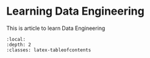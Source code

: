 # Learning Data Engineering
This is article to learn Data Engineering

```{tableofcontents}
:local:
:depth: 2
:classes: latex-tableofcontents
```